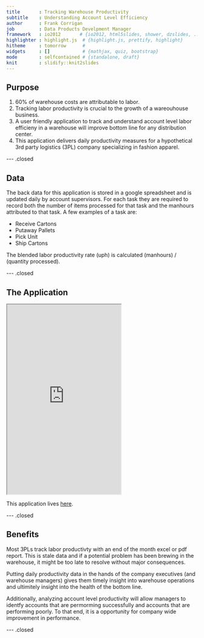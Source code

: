 ```yaml
---
title       : Tracking Warehouse Productivity
subtitle    : Understanding Account Level Efficiency
author      : Frank Corrigan
job         : Data Products Develpment Manager
framework   : io2012       # {io2012, html5slides, shower, dzslides, ...}
highlighter : highlight.js  # {highlight.js, prettify, highlight}
hitheme     : tomorrow      # 
widgets     : []            # {mathjax, quiz, bootstrap}
mode        : selfcontained # {standalone, draft}
knit        : slidify::knit2slides
---
```


## Purpose

1. 60% of warehouse costs are attributable to labor.
2. Tracking labor productivity is crucial to the growth of a wareouhouse business.
3. A user friendly application to track and understand account level labor efficieny in a warehouse will improve bottom line for any distribution center.
4. This application delivers daily productivity measures for a hypothetical 3rd party logistics (3PL) company specializing in fashion apparel.

--- .closed

## Data

The back data for this application is stored in a google spreadsheet and is updated daily by account supervisors. For each task they are required to record both the number of items processed for that task and the manhours attributed to that task. A few examples of a task are:

* Receive Cartons
* Putaway Pallets
* Pick Unit
* Ship Cartons

The blended labor productivity rate (uph) is calculated (manhours) / (quantity processed).

--- .closed

## The Application

<iframe style="height:500px" src="https://frankruns.shinyapps.io/whprod/"></iframe> 

This application lives [here]("https://frankruns.shinyapps.io/whprod/").

--- .closed

## Benefits

Most 3PLs track labor productivty with an end of the month excel or pdf report. This is stale data and if a potential problem has been brewing in the warehouse, it might be too late to resolve without major consequences.

Putting daily productivity data in the hands of the company executives (and warehouse managers) gives them timely insight into warehouse operations and ultimitely insight into the health of the bottom line.

Additionally, analyzing account level productivity will allow managers to identfy accounts that are permorming successfully and accounts that are performing poorly. To that end, it is a opportunity for company wide improvement in performance.

--- .closed


